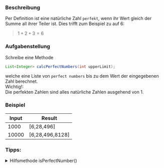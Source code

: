 ### Beschreibung

Per Definition ist eine natürliche Zahl `perfekt`, wenn ihr Wert gleich der Summe all ihrer Teiler ist. Dies trifft zum Beispiel zu auf 6:

> $1+2+3=6$

### Aufgabenstellung

Schreibe eine Methode 
```java
List<Integer> calcPerfectNumbers(int upperLimit);
```
welche eine Liste von `perfect numbers` bis zu dem Wert der eingegebenen Zahl berechnet.</br>
Wichtig!: <br>
Die perfekten Zahlen sind alles natürliche Zahlen ausgehend von 1.

### Beispiel

| Input | Result          |
| ----- |-----------------|
| 1000  | [6,28,496]      |
| 10000 | [6,28,496,8128] |

### Tipps:
<details>
  <summary>Hilfsmethode isPerfectNumber()</summary>
    Benutze eine Hilfsmethode, welche alle Teiler bis zur Hälfte des oberen Limits überprüft.
</details>



